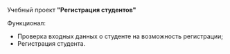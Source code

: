 Учебный проект **"Регистрация студентов"**

Функционал:
* Проверка входных данных о студенте на возможность регистрации;
* Регистрация студента.